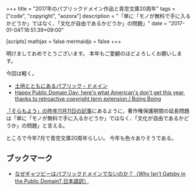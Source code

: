 +++
title = "2017年のパブリックドメイン作品と青空文庫20周年"
tags = ["code", "copyright", "aozora"]
description = "「単に「モノが無料で手に入るかどうか」ではなく、「文化が自由であるかどうか」の問題」"
date = "2017-01-04T18:51:39+09:00"

[scripts]
  mathjax = false
  mermaidjs = false
+++

明けましておめでとうございます。
本年もご愛顧のほどよろしくお願いします。

今回は軽く。

- [土地とともにあるパブリック・ドメイン](http://www.aozora.gr.jp/soramoyou/soramoyou2017.html#000486)
- [Happy Public Domain Day: here's what American's don't get this year, thanks to retroactive copyright term extension / Boing Boing](http://boingboing.net/2017/01/01/happy-public-domain-day-here-3.html)

[「そらもよう」の昨年11月11日の記事](http://www.aozora.gr.jp/soramoyou/soramoyou2016.html#000484 "TPP衆議院採決に際して")にあるように，著作権保護期間の延長問題は「単に「モノが無料で手に入るかどうか」ではなく、「文化が自由であるかどうか」の問題」と言える。

ところで今年7月で青空文庫20周年らしい。
今年も色々ありそうである。

## ブックマーク

- [なぜギャツビーはパブリックドメインでないのか？（Why Isn't Gatsby in the Public Domain? 日本語訳）](http://www.yamdas.org/column/technique/Gatsbyj.html)
